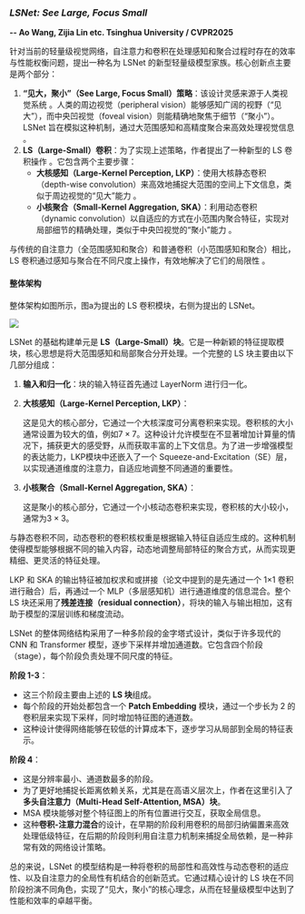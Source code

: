 ### *LSNet: See Large, Focus Small*

**-- Ao Wang, Zijia Lin etc. Tsinghua University / CVPR2025**

针对当前的轻量级视觉网络，自注意力和卷积在处理感知和聚合过程时存在的效率与性能权衡问题，提出一种名为 LSNet 的新型轻量级模型家族。核心创新点主要是两个部分：

1. **“见大，聚小”（See Large, Focus Small）策略**：该设计灵感来源于人类视觉系统 。人类的周边视觉（peripheral vision）能够感知广阔的视野（“见大”），而中央凹视觉（foveal vision）则能精确地聚焦于细节（“聚小”）。LSNet 旨在模拟这种机制，通过大范围感知和高精度聚合来高效处理视觉信息 。
2. **LS（Large-Small）卷积**：为了实现上述策略，作者提出了一种新型的 LS 卷积操作 。它包含两个主要步骤：
   - **大核感知（Large-Kernel Perception, LKP）**：使用大核静态卷积（depth-wise convolution）来高效地捕捉大范围的空间上下文信息，类似于周边视觉的“见大”能力 。
   - **小核聚合（Small-Kernel Aggregation, SKA）**：利用动态卷积（dynamic convolution）以自适应的方式在小范围内聚合特征，实现对局部细节的精确处理，类似于中央凹视觉的“聚小”能力 。

与传统的自注意力（全范围感知和聚合）和普通卷积（小范围感知和聚合）相比，LS 卷积通过感知与聚合在不同尺度上操作，有效地解决了它们的局限性 。

#### 整体架构

整体架构如图所示，图a为提出的 LS 卷积模块，右侧为提出的 LSNet。

![](/home/wenhaoliu/Project/MyBlog/posts/20250612/LSNet.png)

LSNet 的基础构建单元是 **LS（Large-Small）块**。它是一种新颖的特征提取模块，核心思想是将大范围感知和局部聚合分开处理。一个完整的 LS 块主要由以下几部分组成：

1. **输入和归一化**：块的输入特征首先通过 LayerNorm 进行归一化。

2. **大核感知（Large-Kernel Perception, LKP）**：

   这是见大的核心部分，它通过一个大核深度可分离卷积来实现。卷积核的大小通常设置为较大的值，例如$7\times7$。这种设计允许模型在不显著增加计算量的情况下，捕获更大的感受野，从而获取丰富的上下文信息。为了进一步增强模型的表达能力，LKP模块中还嵌入了一个 Squeeze-and-Excitation（SE）层，以实现通道维度的注意力，自适应地调整不同通道的重要性。

3. **小核聚合（Small-Kernel Aggregation, SKA）**：

   这是聚小的核心部分，它通过一个小核动态卷积来实现，卷积核的大小较小，通常为$3\times3$。

与静态卷积不同，动态卷积的卷积核权重是根据输入特征自适应生成的。这种机制使得模型能够根据不同的输入内容，动态地调整局部特征的聚合方式，从而实现更精细、更灵活的特征处理。

LKP 和 SKA 的输出特征被加权求和或拼接（论文中提到的是先通过一个 1×1 卷积进行融合）后，再通过一个 MLP（多层感知机）进行通道维度的信息混合。整个 LS 块还采用了**残差连接（residual connection）**，将块的输入与输出相加，这有助于模型的深层训练和梯度流动。

LSNet 的整体网络结构采用了一种多阶段的金字塔式设计，类似于许多现代的 CNN 和 Transformer 模型，逐步下采样并增加通道数。它包含四个阶段（stage），每个阶段负责处理不同尺度的特征。

**阶段 1-3**：

- 这三个阶段主要由上述的 **LS 块**组成。
- 每个阶段的开始处都包含一个 **Patch Embedding** 模块，通过一个步长为 2 的卷积层来实现下采样，同时增加特征图的通道数。
- 这种设计使得网络能够在较低的计算成本下，逐步学习从局部到全局的特征表示。

**阶段 4**：

- 这是分辨率最小、通道数最多的阶段。
- 为了更好地捕捉长距离依赖关系，尤其是在高语义层次上，作者在这里引入了 **多头自注意力（Multi-Head Self-Attention, MSA）块**。
- MSA 模块能够对整个特征图上的所有位置进行交互，获取全局信息。
- 这种**卷积-注意力混合**的设计，在早期的阶段利用卷积的局部归纳偏置来高效处理低级特征，在后期的阶段则利用自注意力机制来捕捉全局依赖，是一种非常有效的网络设计策略。

总的来说，LSNet 的模型结构是一种将卷积的局部性和高效性与动态卷积的适应性、以及自注意力的全局性有机结合的创新范式。它通过精心设计的 LS 块在不同阶段扮演不同角色，实现了“见大，聚小”的核心理念，从而在轻量级模型中达到了性能和效率的卓越平衡。